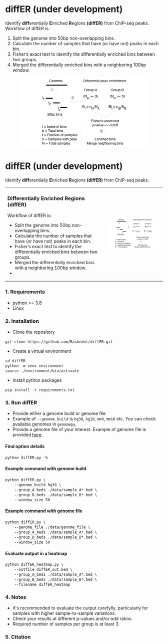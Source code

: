 # diffER (under development)
Identify **diff**erentially **E**nriched **R**egions **(diffER)** from ChIP-seq peaks. Workflow of diffER is:

1. Split the genome into 50bp non-overlapping bins.
2. Calculate the number of samples that have (or have not) peaks in each bin. 
3. Fisher’s exact test to identify the differentially enriched bins between two groups. 
4. Merged the differentially enriched bins with a neighboring 100bp window. 

<p align="center">
  <img width="400" src="./data/pipeline.gif" alt="Project Image">
</p>


# diffER (under development)
Identify **diff**erentially **E**nriched **R**egions **(diffER)** from ChIP-seq peaks. 

<table>
  <tr>
    <td>
      <h3> Differentially Enriched Regions (diffER)</h3>
      <p>Workflow of diffER is:</p>
      <ul>
        <li> Split the genome into 50bp non-overlapping bins.</li>
        <li> Calculate the number of samples that have (or have not) peaks in each bin.</li>
        <li> Fisher’s exact test to identify the differentially enriched bins between two groups.</li>
		<li> Merged the differentially enriched bins with a neighboring 100bp window.</li>
		<li> </li>
      </ul>
    </td>
    <td>
      <img src="./data/pipeline.gif" alt="Project Image" width="400"/>
    </td>
  </tr>
</table>



### 1. Requirements 
- python >= 3.8
- Linux

### 2. Installation

 - Clone the repository

```
git clone https://github.com/Rashedul/diffER.git
```

 - Create a virtual environment

```
cd diffER
python -m venv environment
source ./environment/bin/activate
```

 - Install python packages

```
pip install -r requirements.txt
```

### 3. Run diffER

- Provide either a genome build or genome file 
- Example of `--genome_build` is `hg38`, `hg19`, `mm9`, `mm10` etc.  You can check available genomes in `genomepy`. 
- Provide a genome file of your interest. Example of genome file is provided [here](./data/genome_file). 


#### Find option details
```
python diffER.py -h
```

#### Example command with genome build
```
python diffER.py \
    --genome_build hg38 \
    --group_A_beds ./data/sample_A*.bed \
    --group_B_beds ./data/sample_B*.bed \
    --window_size 50
```

#### Example command with genome file 
```
python diffER.py \
    --genome_file ./data/genome_file \
    --group_A_beds ./data/sample_A*.bed \
    --group_B_beds ./data/sample_B*.bed \
    --window_size 50
```

#### Evaluate output in a heatmap
```
python diffER_heatmap.py \
	--outfile diffER_out.bed \
	--group_A_beds ./data/sample_A*.bed \
	--group_B_beds ./data/sample_B*.bed \
	--filename diffER_heatmap 
``` 

### 4. Notes
- It's recommended to evaluate the output carefylly, particularly for samples with higher sample-to-sample variations. 
- Check your results at different p-values and/or odd ratios. 
- Required number of samples per group is at least 3.

### 5. Citation 